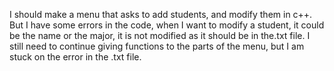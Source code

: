I should make a menu that asks to add students, and modify them in c++. But I have some errors in the code, when I want to modify a student, it could be the name or the major, it is not modified as it should be in the.txt file. 
I still need to continue giving functions to the parts of the menu, but I am stuck on the error in the .txt file.
